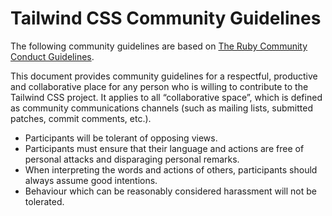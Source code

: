 # Tailwind CSS Community Guidelines

The following community guidelines are based on [The Ruby Community Conduct Guidelines](https://www.ruby-lang.org/en/conduct/).

This document provides community guidelines for a respectful, productive and collaborative place for any person who is willing to contribute to the Tailwind CSS project. It applies to all “collaborative space”, which is defined as community communications channels (such as mailing lists, submitted patches, commit comments, etc.).

- Participants will be tolerant of opposing views.
- Participants must ensure that their language and actions are free of personal attacks and disparaging personal remarks.
- When interpreting the words and actions of others, participants should always assume good intentions.
- Behaviour which can be reasonably considered harassment will not be tolerated.
